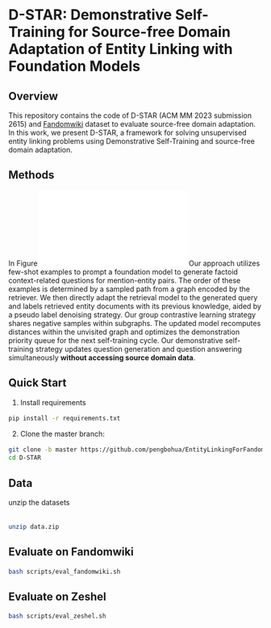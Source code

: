 # D-STAR: Demonstrative Self-Training for Source-free Domain Adaptation of Entity Linking with Foundation Models
## Overview
This repository contains the code of D-STAR (ACM MM 2023 submission 2615) and [Fandomwiki](https://mega.nz/folder/8KEmnbxK#0QKy0QEK-u9Z84hFogf8dw) dataset to evaluate source-free domain adaptation. In this work, we present D-STAR, a framework for solving unsupervised entity linking problems using Demonstrative Self-Training and source-free domain adaptation. 
## Methods
In Figure![image](./images/teaser.pdf)Our approach utilizes few-shot examples to prompt a foundation model to generate factoid context-related questions for mention-entity pairs. The order of these examples is determined by a sampled path from a graph encoded by the retriever. We then directly adapt the retrieval model to the generated query and labels retrieved entity documents with its previous knowledge, aided by a pseudo label denoising strategy. Our group contrastive learning strategy shares negative samples within subgraphs. The updated model recomputes distances within the unvisited graph and optimizes the demonstration priority queue for the next self-training cycle. Our demonstrative self-training strategy updates question generation and question answering simultaneously **without accessing source domain data**. 

## Quick Start

1. Install requirements
```bash
pip install -r requirements.txt
```
2. Clone the master branch:
```bash
git clone -b master https://github.com/pengbohua/EntityLinkingForFandom/tree/master --depth 1
cd D-STAR
```

## Data
unzip the datasets
```bash

unzip data.zip
```

## Evaluate on Fandomwiki
```bash
bash scripts/eval_fandomwiki.sh
```
## Evaluate on Zeshel
```bash
bash scripts/eval_zeshel.sh
```
